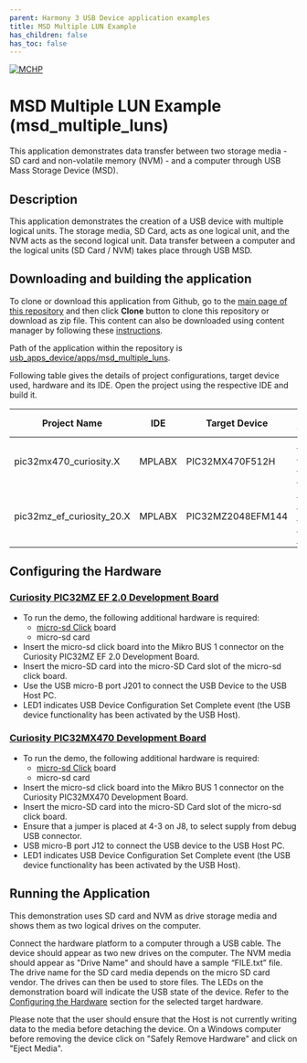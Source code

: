 ```yaml
---
parent: Harmony 3 USB Device application examples
title: MSD Multiple LUN Example 
has_children: false
has_toc: false
---
```


[![MCHP](https://www.microchip.com/ResourcePackages/Microchip/assets/dist/images/logo.png)](https://www.microchip.com)

# MSD Multiple LUN Example (msd_multiple_luns)
This application demonstrates data transfer between two storage media - SD card and non-volatile memory (NVM) - and a computer through USB Mass Storage Device (MSD). 


## Description

This application demonstrates the creation of a USB device with multiple logical units. The storage media, SD Card, acts as one logical unit, and the NVM acts as the second logical unit. Data transfer between a computer and the logical units (SD Card / NVM) takes place through USB MSD.

## Downloading and building the application

To clone or download this application from Github, go to the [main page of this repository](https://github.com/Microchip-MPLAB-Harmony/usb_apps_device) and then click **Clone** button to clone this repository or download as zip file.
This content can also be downloaded using content manager by following these [instructions](https://github.com/Microchip-MPLAB-Harmony/contentmanager/wiki).

Path of the application within the repository is [usb_apps_device/apps/msd_multiple_luns](https://github.com/Microchip-MPLAB-Harmony/usb_apps_device/apps/msd_multiple_luns).

Following table gives the details of project configurations, target device used, hardware and its IDE. Open the project using the respective IDE and build it. 

| Project Name                    | IDE    | Target Device       | Hardware / Configuration                                                   |
| ------------------------------- | ------ | ------------------- | -------------------------------------------------------------------------- |
| pic32mx470_curiosity.X          | MPLABX | PIC32MX470F512H     | [PIC32MX Curiosity Development Board](#config_13)                          |
| pic32mz_ef_curiosity_20.X        | MPLABX | PIC32MZ2048EFM144   | [Curiosity PIC32MZ EF 2.0 Development Board](#config_15)                   |

## <a name="config_title"></a> Configuring the Hardware

### <a name="config_15"></a> [Curiosity PIC32MZ EF 2.0 Development Board](https://www.microchip.com/Developmenttools/ProductDetails/DM320209)

- To run the demo, the following additional hardware is required:
    - [micro-sd Click](https://www.mikroe.com/microsd-click) board
    - micro-sd card
- Insert the micro-sd click board into the Mikro BUS 1 connector on the Curiosity PIC32MZ EF 2.0 Development Board. 
- Insert the micro-SD card into the micro-SD Card slot of the micro-sd click board. 
- Use the USB micro-B port J201 to connect the USB Device to the USB Host PC.
- LED1 indicates USB Device Configuration Set Complete event (the USB device functionality has been activated by the USB Host).

### <a name="config_13"></a> [Curiosity PIC32MX470 Development Board](https://www.microchip.com/Developmenttools/ProductDetails/dm320103)

- To run the demo, the following additional hardware is required:
    - [micro-sd Click](https://www.mikroe.com/microsd-click) board
    - micro-sd card
- Insert the micro-sd click board into the Mikro BUS 1 connector on the Curiosity PIC32MX470 Development Board. 
- Insert the micro-SD card into the micro-SD Card slot of the micro-sd click board. 
- Ensure that a jumper is placed at 4-3 on J8, to select supply from debug USB connector. 
- USB micro-B port J12 to connect the USB device to the USB Host PC.
- LED1 indicates USB Device Configuration Set Complete event (the USB device functionality has been activated by the USB Host).

## Running the Application

This demonstration uses SD card and NVM as drive storage media and shows them as two logical drives on the computer.

Connect the hardware platform to a computer through a USB cable. The device should appear as two new drives on the computer. The NVM media should appear as "Drive Name" and should have a sample “FILE.txt” file. The drive name for the SD card media depends on the micro SD card vendor. The drives can then be used to store files. The LEDs on the demonstration board will indicate the USB state of the device. Refer to the [Configuring the Hardware](#config_title) section for the selected target hardware. 

Please note that the user should ensure that the Host is not currently writing data to the media before detaching the device. On a Windows computer before removing the device click on "Safely Remove Hardware" and click on "Eject Media". 


